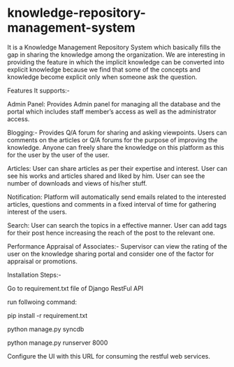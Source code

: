 # knowledge-repository-management-system
It is a Knowledge Management Repository System which basically fills the gap in sharing the knowledge among the organization.
We are interesting in providing the feature in which the implicit knowledge can be converted into explicit knowledge because we find that some of the concepts and knowledge become explicit only when someone ask the question.

Features It supports:-

Admin Panel:
Provides Admin panel for managing all the database and the portal which includes staff member’s access as well as the administrator access.

Blogging:-
Provides Q/A forum for sharing and asking viewpoints.
Users can comments on the articles or Q/A forums for the purpose of improving the knowledge.
Anyone can freely share the knowledge on this platform as this for the user by the user of the user.

Articles:
User can share articles as per their expertise and interest.
User can see his works and articles shared and liked by him.
User can see the number of downloads and views of his/her stuff.

Notification:
Platform will automatically send emails related to the interested articles, questions and comments in a fixed interval of time for gathering interest of the users.

Search:
User can search the topics in a effective manner.
User can add tags for their post hence increasing the reach of the post to the relevant one.

Performance Appraisal of Associates:-
Supervisor can view the rating of the user on the knowledge sharing portal and consider one of the factor for appraisal or promotions.

Installation Steps:-

Go to requirement.txt file of Django RestFul API

run follwoing command:

pip install -r requirement.txt

python manage.py syncdb

python manage.py runserver 8000

Configure the UI with this URL for consuming the restful web services.
